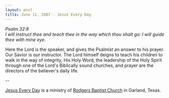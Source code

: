 ```yaml
---
layout: post
title: June 11, 2007 - Jesus Every Day
---
```


_Psalm 32:8  
I will instruct thee and teach thee in the way which thou shalt go:
I will guide thee with mine eye._

Here the Lord is the speaker, and gives the Psalmist an answer to
his prayer. Our Savior is our instructor. The Lord himself deigns to
teach his children to walk in the way of integrity, His Holy Word,
the leadership of the Holy Spirit through one of the Lord's
Biblically sound churches, and prayer are the directors of the
believer's daily life.

 --

<a href=http://jesuseveryday.net>Jesus Every Day</a> is a ministry of <a href=http://rodgersbaptist.net>Rodgers Baptist Church</a> in Garland, Texas.
